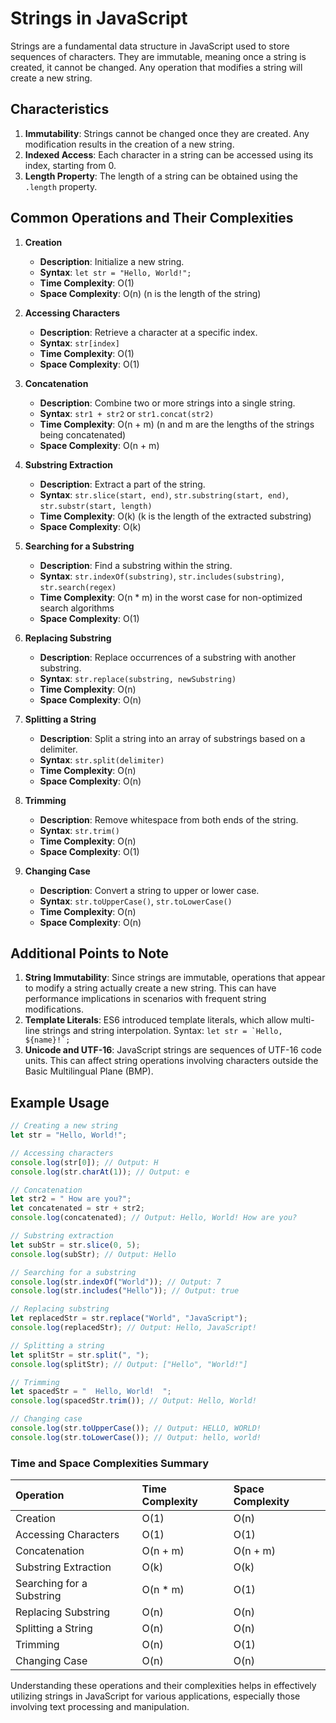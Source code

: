 # Strings in JavaScript

Strings are a fundamental data structure in JavaScript used to store sequences of characters. They are immutable, meaning once a string is created, it cannot be changed. Any operation that modifies a string will create a new string.

## Characteristics

1. **Immutability**: Strings cannot be changed once they are created. Any modification results in the creation of a new string.
2. **Indexed Access**: Each character in a string can be accessed using its index, starting from 0.
3. **Length Property**: The length of a string can be obtained using the `.length` property.

## Common Operations and Their Complexities

1. **Creation**
   - **Description**: Initialize a new string.
   - **Syntax**: `let str = "Hello, World!";`
   - **Time Complexity**: O(1)
   - **Space Complexity**: O(n) (n is the length of the string)

2. **Accessing Characters**
   - **Description**: Retrieve a character at a specific index.
   - **Syntax**: `str[index]`
   - **Time Complexity**: O(1)
   - **Space Complexity**: O(1)

3. **Concatenation**
   - **Description**: Combine two or more strings into a single string.
   - **Syntax**: `str1 + str2` or `str1.concat(str2)`
   - **Time Complexity**: O(n + m) (n and m are the lengths of the strings being concatenated)
   - **Space Complexity**: O(n + m)

4. **Substring Extraction**
   - **Description**: Extract a part of the string.
   - **Syntax**: `str.slice(start, end)`, `str.substring(start, end)`, `str.substr(start, length)`
   - **Time Complexity**: O(k) (k is the length of the extracted substring)
   - **Space Complexity**: O(k)

5. **Searching for a Substring**
   - **Description**: Find a substring within the string.
   - **Syntax**: `str.indexOf(substring)`, `str.includes(substring)`, `str.search(regex)`
   - **Time Complexity**: O(n * m) in the worst case for non-optimized search algorithms
   - **Space Complexity**: O(1)

6. **Replacing Substring**
   - **Description**: Replace occurrences of a substring with another substring.
   - **Syntax**: `str.replace(substring, newSubstring)`
   - **Time Complexity**: O(n)
   - **Space Complexity**: O(n)

7. **Splitting a String**
   - **Description**: Split a string into an array of substrings based on a delimiter.
   - **Syntax**: `str.split(delimiter)`
   - **Time Complexity**: O(n)
   - **Space Complexity**: O(n)

8. **Trimming**
   - **Description**: Remove whitespace from both ends of the string.
   - **Syntax**: `str.trim()`
   - **Time Complexity**: O(n)
   - **Space Complexity**: O(1)

9. **Changing Case**
   - **Description**: Convert a string to upper or lower case.
   - **Syntax**: `str.toUpperCase()`, `str.toLowerCase()`
   - **Time Complexity**: O(n)
   - **Space Complexity**: O(n)

## Additional Points to Note

1. **String Immutability**: Since strings are immutable, operations that appear to modify a string actually create a new string. This can have performance implications in scenarios with frequent string modifications.
2. **Template Literals**: ES6 introduced template literals, which allow multi-line strings and string interpolation. Syntax: ``let str = `Hello, ${name}!`;``
3. **Unicode and UTF-16**: JavaScript strings are sequences of UTF-16 code units. This can affect string operations involving characters outside the Basic Multilingual Plane (BMP).

## Example Usage

```javascript
// Creating a new string
let str = "Hello, World!";

// Accessing characters
console.log(str[0]); // Output: H
console.log(str.charAt(1)); // Output: e

// Concatenation
let str2 = " How are you?";
let concatenated = str + str2;
console.log(concatenated); // Output: Hello, World! How are you?

// Substring extraction
let subStr = str.slice(0, 5);
console.log(subStr); // Output: Hello

// Searching for a substring
console.log(str.indexOf("World")); // Output: 7
console.log(str.includes("Hello")); // Output: true

// Replacing substring
let replacedStr = str.replace("World", "JavaScript");
console.log(replacedStr); // Output: Hello, JavaScript!

// Splitting a string
let splitStr = str.split(", ");
console.log(splitStr); // Output: ["Hello", "World!"]

// Trimming
let spacedStr = "  Hello, World!  ";
console.log(spacedStr.trim()); // Output: Hello, World!

// Changing case
console.log(str.toUpperCase()); // Output: HELLO, WORLD!
console.log(str.toLowerCase()); // Output: hello, world!
```

### Time and Space Complexities Summary

| Operation                  | Time Complexity     | Space Complexity     |
| :------------------------- | :------------------ | :------------------- |
|  Creation                  |     O(1)            |      O(n)            |
|  Accessing Characters      |     O(1)            |      O(1)            |
|  Concatenation             |     O(n + m)        |      O(n + m)        |
|  Substring Extraction      |     O(k)            |      O(k)            |
|  Searching for a Substring |     O(n * m)        |      O(1)            |
|  Replacing Substring       |     O(n)            |      O(n)            |
|  Splitting a String        |     O(n)            |      O(n)            |
|  Trimming                  |     O(n)            |      O(1)            |
|  Changing Case	           |     O(n)            |      O(n)            |

Understanding these operations and their complexities helps in effectively utilizing strings in JavaScript for various applications, especially those involving text processing and manipulation.
